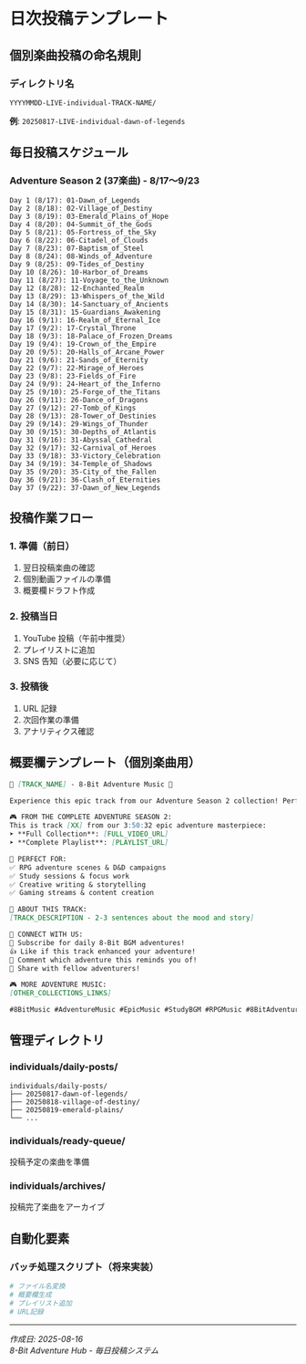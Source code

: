 # 日次投稿テンプレート

## 個別楽曲投稿の命名規則

### ディレクトリ名
```
YYYYMMDD-LIVE-individual-TRACK-NAME/
```

**例**: `20250817-LIVE-individual-dawn-of-legends`

## 毎日投稿スケジュール

### Adventure Season 2 (37楽曲) - 8/17〜9/23
```
Day 1 (8/17): 01-Dawn_of_Legends
Day 2 (8/18): 02-Village_of_Destiny
Day 3 (8/19): 03-Emerald_Plains_of_Hope
Day 4 (8/20): 04-Summit_of_the_Gods
Day 5 (8/21): 05-Fortress_of_the_Sky
Day 6 (8/22): 06-Citadel_of_Clouds
Day 7 (8/23): 07-Baptism_of_Steel
Day 8 (8/24): 08-Winds_of_Adventure
Day 9 (8/25): 09-Tides_of_Destiny
Day 10 (8/26): 10-Harbor_of_Dreams
Day 11 (8/27): 11-Voyage_to_the_Unknown
Day 12 (8/28): 12-Enchanted_Realm
Day 13 (8/29): 13-Whispers_of_the_Wild
Day 14 (8/30): 14-Sanctuary_of_Ancients
Day 15 (8/31): 15-Guardians_Awakening
Day 16 (9/1): 16-Realm_of_Eternal_Ice
Day 17 (9/2): 17-Crystal_Throne
Day 18 (9/3): 18-Palace_of_Frozen_Dreams
Day 19 (9/4): 19-Crown_of_the_Empire
Day 20 (9/5): 20-Halls_of_Arcane_Power
Day 21 (9/6): 21-Sands_of_Eternity
Day 22 (9/7): 22-Mirage_of_Heroes
Day 23 (9/8): 23-Fields_of_Fire
Day 24 (9/9): 24-Heart_of_the_Inferno
Day 25 (9/10): 25-Forge_of_the_Titans
Day 26 (9/11): 26-Dance_of_Dragons
Day 27 (9/12): 27-Tomb_of_Kings
Day 28 (9/13): 28-Tower_of_Destinies
Day 29 (9/14): 29-Wings_of_Thunder
Day 30 (9/15): 30-Depths_of_Atlantis
Day 31 (9/16): 31-Abyssal_Cathedral
Day 32 (9/17): 32-Carnival_of_Heroes
Day 33 (9/18): 33-Victory_Celebration
Day 34 (9/19): 34-Temple_of_Shadows
Day 35 (9/20): 35-City_of_the_Fallen
Day 36 (9/21): 36-Clash_of_Eternities
Day 37 (9/22): 37-Dawn_of_New_Legends
```

## 投稿作業フロー

### 1. 準備（前日）
1. 翌日投稿楽曲の確認
2. 個別動画ファイルの準備
3. 概要欄ドラフト作成

### 2. 投稿当日
1. YouTube 投稿（午前中推奨）
2. プレイリストに追加
3. SNS 告知（必要に応じて）

### 3. 投稿後
1. URL 記録
2. 次回作業の準備
3. アナリティクス確認

## 概要欄テンプレート（個別楽曲用）

```markdown
🎵 [TRACK_NAME] - 8-Bit Adventure Music 🎵

Experience this epic track from our Adventure Season 2 collection! Perfect for RPG adventures, study sessions, and creative projects.

🎮 FROM THE COMPLETE ADVENTURE SEASON 2:
This is track [XX] from our 3:50:32 epic adventure masterpiece:
➤ **Full Collection**: [FULL_VIDEO_URL]
➤ **Complete Playlist**: [PLAYLIST_URL]

🎯 PERFECT FOR:
✅ RPG adventure scenes & D&D campaigns
✅ Study sessions & focus work
✅ Creative writing & storytelling
✅ Gaming streams & content creation

🎵 ABOUT THIS TRACK:
[TRACK_DESCRIPTION - 2-3 sentences about the mood and story]

📱 CONNECT WITH US:
🔔 Subscribe for daily 8-Bit BGM adventures!
👍 Like if this track enhanced your adventure!
💬 Comment which adventure this reminds you of!
🔄 Share with fellow adventurers!

🎮 MORE ADVENTURE MUSIC:
[OTHER_COLLECTIONS_LINKS]

#8BitMusic #AdventureMusic #EpicMusic #StudyBGM #RPGMusic #8BitAdventureHub #GamingMusic #ChiptuneStudy #FantasyMusic
```

## 管理ディレクトリ

### individuals/daily-posts/
```
individuals/daily-posts/
├── 20250817-dawn-of-legends/
├── 20250818-village-of-destiny/
├── 20250819-emerald-plains/
└── ...
```

### individuals/ready-queue/
投稿予定の楽曲を準備

### individuals/archives/
投稿完了楽曲をアーカイブ

## 自動化要素

### バッチ処理スクリプト（将来実装）
```bash
# ファイル名変換
# 概要欄生成
# プレイリスト追加
# URL記録
```

---

*作成日: 2025-08-16*  
*8-Bit Adventure Hub - 毎日投稿システム*